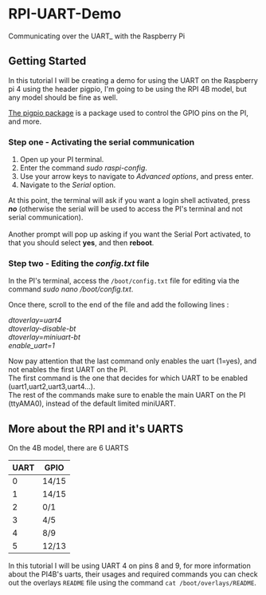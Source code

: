 # RPI-UART-Demo
Communicating over the UART_ with the Raspberry Pi
## Getting Started

In this tutorial I will be creating a demo for using the UART on the Raspberry pi 4 using the header pigpio, I'm going to be using the RPI 4B model, but any model should be fine as well. </br>

[The pigpio package](https://abyz.me.uk/rpi/pigpio/) is a package used to control the GPIO pins on the PI, and more.

### Step one - Activating the serial communication

1. Open up your PI terminal.
2. Enter the command *sudo raspi-config*.
3. Use your arrow keys to navigate to *Advanced options*, and press enter.
4. Navigate to the *Serial* option.

At this point, the terminal will ask if you want a login shell activated, press ***no*** (otherwise the serial will be used to access the PI's terminal
and not serial communication). </br></br>
Another prompt will pop up asking if you want the Serial Port activated, to that you should select **yes**, and then **reboot**.

### Step two - Editing the *config.txt* file

In the PI's terminal, access the ``` /boot/config.txt ``` file for editing via the command *sudo nano /boot/config.txt*.

Once there, scroll to the end of the file and add the following lines :

*dtoverlay=uart4</br>
dtoverlay-disable-bt</br>
dtoverlay=miniuart-bt</br>
enable_uart=1*

Now pay attention that the last command only enables the uart (1=yes), and not enables the first UART on the PI. </br>
The first command is the one that decides for which UART to be enabled (uart1,uart2,uart3,uart4...). </br>
The rest of the commands make sure to enable the main UART on the PI (ttyAMA0), instead of the default limited miniUART.

## More about the RPI and it's UARTS

On the 4B model, there are 6 UARTS

| UART  | GPIO |
| ------------- | ------------- |
| 0  | 14/15  |
| 1  | 14/15  |
| 2  | 0/1  |
| 3  | 4/5  |
| 4  | 8/9  |
| 5  | 12/13  |

In this tutorial I will be using UART 4 on pins 8 and 9, for more information about the PI4B's uarts,
their usages and required commands you can check out the overlays ``` README ``` file using the command ``` cat /boot/overlays/README ```.
